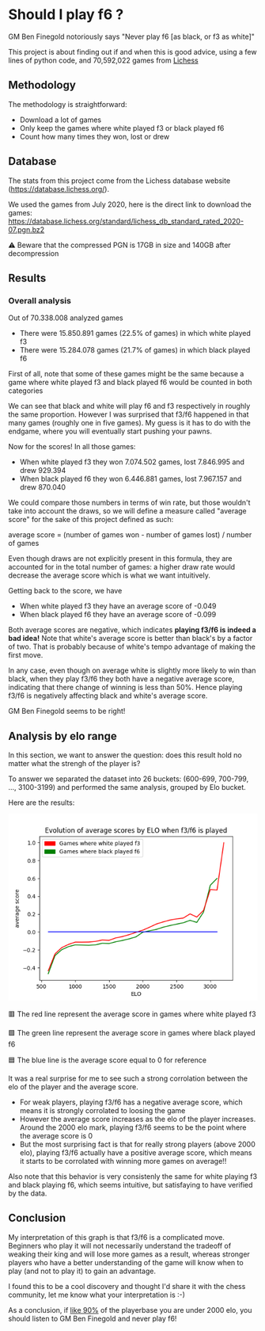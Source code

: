 # Should I play f6 ?

GM Ben Finegold notoriously says "Never play f6 [as black, or f3 as white]"

This project is about finding out if and when this is good advice, using a few lines of python code, and 70,592,022 games from [Lichess](lichess.org)

## Methodology

The methodology is straightforward:
- Download a lot of games
- Only keep the games where white played f3 or black played f6
- Count how many times they won, lost or drew

## Database

The stats from this project come from the Lichess database website (https://database.lichess.org/).

We used the games from July 2020, here is the direct link to download the games: https://database.lichess.org/standard/lichess_db_standard_rated_2020-07.pgn.bz2

⚠️ Beware that the compressed PGN is 17GB in size and 140GB after decompression

## Results

### Overall analysis

Out of 70.338.008 analyzed games
- There were 15.850.891 games (22.5% of games) in which white played f3
- There were 15.284.078 games (21.7% of games) in which black played f6

First of all, note that some of these games might be the same because a game where white played f3 and black played f6 would be counted in both categories

We can see that black and white will play f6 and f3 respectively in roughly the same proportion. However I was surprised that f3/f6 happened in that many games (roughly one in five games). My guess is it has to do with the endgame, where you will eventually start pushing your pawns.

Now for the scores! In all those games:
- When white played f3 they won 7.074.502 games, lost 7.846.995 and drew 929.394
- When black played f6 they won 6.446.881 games, lost 7.967.157 and drew 870.040

We could compare those numbers in terms of win rate, but those wouldn't take into account the draws, so we will define a measure called "average score" for the sake of this project defined as such:

average score = (number of games won - number of games lost) / number of games

Even though draws are not explicitly present in this formula, they are accounted for in the total number of games: a higher draw rate would decrease the average score which is what we want intuitively.

Getting back to the score, we have
- When white played f3 they have an average score of -0.049
- When black played f6 they have an average score of -0.099

Both average scores are negative, which indicates **playing f3/f6 is indeed a bad idea!** Note that white's average score is better than black's by a factor of two. That is probably because of white's tempo advantage of making the first move.

In any case, even though on average white is slightly more likely to win than black, when they play f3/f6 they both have a negative average score, indicating that there change of winning is less than 50%. Hence playing f3/f6 is negatively affecting black and white's average score.

GM Ben Finegold seems to be right!

## Analysis by elo range

In this section, we want to answer the question: does this result hold no matter what the strengh of the player is?

To answer we separated the dataset into 26 buckets: (600-699, 700-799, ..., 3100-3199) and performed the same analysis, grouped by Elo bucket.

Here are the results:

![Evolution of average scores by elo when f3/f6 was played](./results/plot.png)

🟥 The red line represent the average score in games where white played f3

🟩 The green line represent the average score in games where black played f6

🟦 The blue line is the average score equal to 0 for reference

It was a real surprise for me to see such a strong corrolation between the elo of the player and the average score.
- For weak players, playing f3/f6 has a negative average score, which means it is strongly corrolated to loosing the game
- However the average score increases as the elo of the player increases. Around the 2000 elo mark, playing f3/f6 seems to be the point where the average score is 0
- But the most surprising fact is that for really strong players (above 2000 elo), playing f3/f6 actually have a positive average score, which means it starts to be corrolated with winning more games on average!!

Also note that this behavior is very consistenly the same for white playing f3 and black playing f6, which seems intuitive, but satisfaying to have verified by the data.

## Conclusion

My interpretation of this graph is that f3/f6 is a complicated move. Beginners who play it will not necessarily understand the tradeoff of weaking their king and will lose more games as a result, whereas stronger players who have a better understanding of the game will know when to play (and not to play it) to gain an advantage.

I found this to be a cool discovery and thought I'd share it with the chess community, let me know what your interpretation is :-)

As a conclusion, if [like 90%](https://lichess.org/stat/rating/distribution/blitz) of the playerbase you are under 2000 elo, you should listen to GM Ben Finegold and never play f6!
